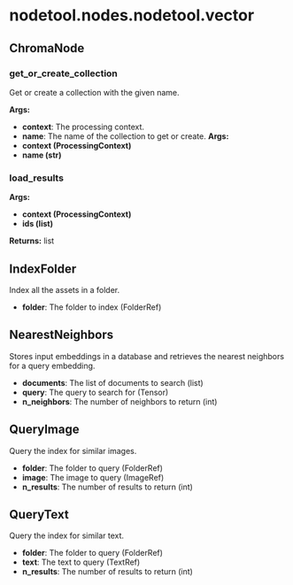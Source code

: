 # nodetool.nodes.nodetool.vector

## ChromaNode


### get_or_create_collection

Get or create a collection with the given name.


**Args:**

- **context**: The processing context.
- **name**: The name of the collection to get or create.
**Args:**
- **context (ProcessingContext)**
- **name (str)**

### load_results

**Args:**
- **context (ProcessingContext)**
- **ids (list)**

**Returns:** list

## IndexFolder

Index all the assets in a folder.

- **folder**: The folder to index (FolderRef)

## NearestNeighbors

Stores input embeddings in a database and retrieves the nearest neighbors for a query embedding.

- **documents**: The list of documents to search (list)
- **query**: The query to search for (Tensor)
- **n_neighbors**: The number of neighbors to return (int)

## QueryImage

Query the index for similar images.

- **folder**: The folder to query (FolderRef)
- **image**: The image to query (ImageRef)
- **n_results**: The number of results to return (int)

## QueryText

Query the index for similar text.

- **folder**: The folder to query (FolderRef)
- **text**: The text to query (TextRef)
- **n_results**: The number of results to return (int)

